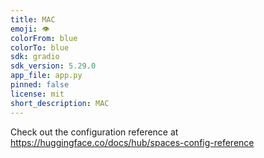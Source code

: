 ```yaml
---
title: MAC
emoji: 👁
colorFrom: blue
colorTo: blue
sdk: gradio
sdk_version: 5.29.0
app_file: app.py
pinned: false
license: mit
short_description: MAC
---
```


Check out the configuration reference at https://huggingface.co/docs/hub/spaces-config-reference
